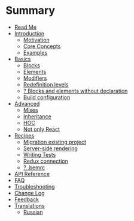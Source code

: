 # Summary

* [Read Me](README.md)
* [Introduction]()
  * [Motivation]()
  * [Core Concepts]()
  * [Examples]()
* [Basics]()
  * [Blocks]()
  * [Elements]()
  * [Modifiers]()
  * [Redefinition levels]()
  * [? Blocks and elements without declaration]()
  * [Build configuration]()
* [Advanced]()
  * [Mixes]()
  * [Inheritance]()
  * [HOC]()
  * [Not only React]()
* [Recipes]()
  * [Migration existing project]()
  * [Server-side rendering]()
  * [Writing Tests]()
  * [Redux connection]()
  * [? .bemrc]()
* [API Reference](REFERENCE.md)
* [FAQ](docs/FAQ.md)
* [Troubleshooting](docs/Troubleshooting.md)
* [Change Log](CHANGELOG.md)
* [Feedback](docs/Feedback.md)
* [Translations](../../LANGS.md)
  * [Russian](ru/)




